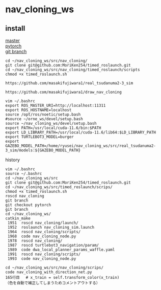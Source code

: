 # nav_cloning_ws
## install
[master](https://github.com/open-rdc/nav_cloning/tree/master)   
[pytorch](https://github.com/open-rdc/nav_cloning/tree/pytorch)   
[git branch](https://qiita.com/sunstripe2011/items/53ae4184d021e927b3f3)   

```
cd ~/nav_cloning_ws/src/nav_cloning/
git clone git@github.com:MoriKen254/timed_roslaunch.git
cd ~/nav_cloning_ws/src/nav_cloning/timed_roslaunch/scripts
chmod +x timed_roslaunch.sh
```
```
https://github.com/masakifujiwara1/real_tsudanuma2-3_sim
```
```
https://github.com/masakifujiwara1/draw_nav_cloning
```
```
vim ~/.bashrc
export ROS_MASTER_URI=http://localhost:11311
export ROS_HOSTNAME=localhost
source /opt/ros/noetic/setup.bash
#source ~/orne_ws/devel/setup.bash
source ~/nav_cloning_ws/devel/setup.bash
export PATH=/usr/local/cuda-11.6/bin:$PATH
export LD_LIBRARY_PATH=/usr/local/cuda-11.6/lib64:$LD_LIBRARY_PATH
export TURTLEBOT3_MODEL=burger
export GAZEBO_MODEL_PATH=/home/ryusei/nav_cloning_ws/src/real_tsudanuma2-3_sim/models:${GAZEBO_MODEL_PATH}
```

history
```
vim ~/.bashrc
source ~/.bashrc
cd ~/nav_cloning_ws/src
git clone git@github.com:MoriKen254/timed_roslaunch.git
cd ~/nav_cloning_ws/src/timed_roslaunch/scrips/
chmod +x timed_roslaunch.sh
roscd nav_cloning
git branch
git checkout pytorch
git branch
cd ~/nav_cloning_ws/
catkin_make
 1951  roscd nav_cloning/launch/
 1952  roslaunch nav_cloning_sim.launch 
 1964  roscd nav_cloning/scripts/
 1968  code nav_cloning_node.py 
 1978  roscd nav_cloning/
 1987  roscd turtlebot3_navigation/param/
 1989  code dwa_local_planner_params_waffle.yaml 
 1991  roscd nav_cloning/scripts/
 1993  code nav_cloning_node.py 
```
```
cd ~/nav_cloning_ws/src/nav_cloning/scrips/
code nav_cloning_with_direction_net.py
165行目　 # x_train = self.transform_color(x_train)
（色を自動で補正してしまうためコメントアウトする）
```
